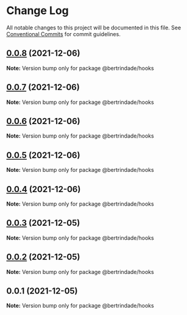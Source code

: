 # Change Log

All notable changes to this project will be documented in this file.
See [Conventional Commits](https://conventionalcommits.org) for commit guidelines.

## [0.0.8](https://github.com/berTrindade/lerna/compare/@bertrindade/hooks@0.0.7...@bertrindade/hooks@0.0.8) (2021-12-06)

**Note:** Version bump only for package @bertrindade/hooks





## [0.0.7](https://github.com/berTrindade/lerna/compare/@bertrindade/hooks@0.0.6...@bertrindade/hooks@0.0.7) (2021-12-06)

**Note:** Version bump only for package @bertrindade/hooks





## [0.0.6](https://github.com/berTrindade/lerna/compare/@bertrindade/hooks@0.0.5...@bertrindade/hooks@0.0.6) (2021-12-06)

**Note:** Version bump only for package @bertrindade/hooks





## [0.0.5](https://github.com/berTrindade/lerna/compare/@bertrindade/hooks@0.0.4...@bertrindade/hooks@0.0.5) (2021-12-06)

**Note:** Version bump only for package @bertrindade/hooks





## [0.0.4](https://github.com/berTrindade/lerna/compare/@bertrindade/hooks@0.0.3...@bertrindade/hooks@0.0.4) (2021-12-06)

**Note:** Version bump only for package @bertrindade/hooks





## [0.0.3](https://github.com/berTrindade/lerna/compare/@bertrindade/hooks@0.0.2...@bertrindade/hooks@0.0.3) (2021-12-05)

**Note:** Version bump only for package @bertrindade/hooks





## [0.0.2](https://github.com/berTrindade/lerna/compare/@bertrindade/hooks@0.0.1...@bertrindade/hooks@0.0.2) (2021-12-05)

**Note:** Version bump only for package @bertrindade/hooks





## 0.0.1 (2021-12-05)

**Note:** Version bump only for package @bertrindade/hooks
